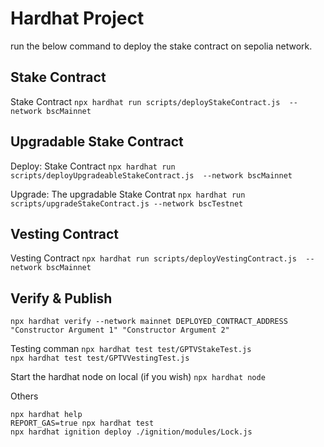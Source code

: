 # Hardhat Project

run the below command to deploy the stake contract on sepolia network.

## Stake Contract

Stake Contract
`npx hardhat run scripts/deployStakeContract.js  --network bscMainnet`

## Upgradable Stake Contract

Deploy: Stake Contract
`npx hardhat run scripts/deployUpgradeableStakeContract.js  --network bscMainnet`

Upgrade: The upgradable Stake Contrat
`npx hardhat run scripts/upgradeStakeContract.js --network bscTestnet`

## Vesting Contract

Vesting Contract
`npx hardhat run scripts/deployVestingContract.js  --network bscMainnet`

## Verify & Publish

`npx hardhat verify --network mainnet DEPLOYED_CONTRACT_ADDRESS "Constructor Argument 1" "Constructor Argument 2"`

Testing comman
`npx hardhat test test/GPTVStakeTest.js`  
`npx hardhat test test/GPTVVestingTest.js`

Start the hardhat node on local (if you wish)
`npx hardhat node`

Others

```shell
npx hardhat help
REPORT_GAS=true npx hardhat test
npx hardhat ignition deploy ./ignition/modules/Lock.js
```
